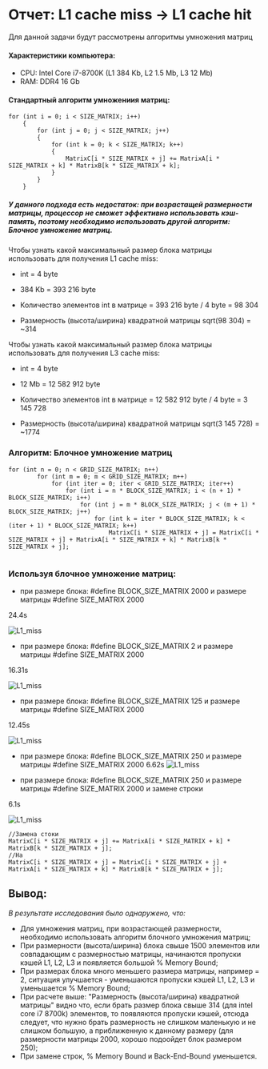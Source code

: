 # Отчет: L1 cache miss -> L1 cache hit
Для данной задачи будут рассмотрены алгоритмы умножения матриц
#### Характеристики компьютера:

- CPU: Intel Core i7-8700K (L1	384 Kb, L2	1.5 Mb, L3	12 Mb)
- RAM: DDR4 16 Gb
#### Стандартный алгоритм умножениия матриц:

```с++
for (int i = 0; i < SIZE_MATRIX; i++) 
	{
		for (int j = 0; j < SIZE_MATRIX; j++)
		{
			for (int k = 0; k < SIZE_MATRIX; k++)
			{
				MatrixC[i * SIZE_MATRIX + j] += MatrixA[i * SIZE_MATRIX + k] * MatrixB[k * SIZE_MATRIX + k];
			}
		}
	}
```

##### У данного подхода есть недостаток: при возрастащей размерности матрицы, процессор не сможет эффективно использовать кэш-память, поэтому необходимо использовать другой алгоритм: Блочное умножение матриц.

Чтобы узнать какой максимальный размер блока матрицы использовать для получения L1 cache miss:
* int = 4 byte

* 384 Kb = 393 216 byte

* Количество элементов int в матрице = 393 216 byte / 4 byte = 98 304

* Размерность (высота/ширина) квадратной матрицы sqrt(98 304) = ~314

Чтобы узнать какой максимальный размер блока матрицы использовать для получения L3 cache miss:
* int = 4 byte

* 12 Mb = 12 582 912 byte

* Количество элементов int в матрице = 12 582 912 byte / 4 byte = 3 145 728

* Размерность (высота/ширина) квадратной матрицы sqrt(3 145 728) = ~1774



### Алгоритм: Блочное умножение матриц

```с++
for (int n = 0; n < GRID_SIZE_MATRIX; n++)
		for (int m = 0; m < GRID_SIZE_MATRIX; m++)
			for (int iter = 0; iter < GRID_SIZE_MATRIX; iter++)
				for (int i = n * BLOCK_SIZE_MATRIX; i < (n + 1) * BLOCK_SIZE_MATRIX; i++)
					for (int j = m * BLOCK_SIZE_MATRIX; j < (m + 1) * BLOCK_SIZE_MATRIX; j++)
						for (int k = iter * BLOCK_SIZE_MATRIX; k < (iter + 1) * BLOCK_SIZE_MATRIX; k++)
							MatrixC[i * SIZE_MATRIX + j] = MatrixC[i * SIZE_MATRIX + j] + MatrixA[i * SIZE_MATRIX + k] * MatrixB[k * SIZE_MATRIX + j];


```

### Используя блочное умножение матриц:
* при размере блока: #define BLOCK_SIZE_MATRIX 2000 и размере матрицы #define SIZE_MATRIX 2000


24.4s

![L1_miss](https://github.com/NikolayMarushkin/optimization_L1miss_to_L1hit/blob/master/BLOCK_SIZE_MATRIX%202000%20%23define%20SIZE_MATRIX%202000.jpg)

* при размере блока: #define BLOCK_SIZE_MATRIX 2 и размере матрицы #define SIZE_MATRIX 2000

16.31s

![L1_miss](https://github.com/NikolayMarushkin/optimization_L1miss_to_L1hit/blob/master/BLOCK_SIZE_MATRIX%202%20SIZE_MATRIX%202000.jpg)

* при размере блока: #define BLOCK_SIZE_MATRIX 125 и размере матрицы #define SIZE_MATRIX 2000

12.45s

![L1_miss](https://github.com/NikolayMarushkin/optimization_L1miss_to_L1hit/blob/master/BLOCK_SIZE_MATRIX%20125%20SIZE_MATRIX%202000.jpg)

* при размере блока: #define BLOCK_SIZE_MATRIX 250 и размере матрицы #define SIZE_MATRIX 2000
6.62s
![L1_miss](https://github.com/NikolayMarushkin/optimization_L1miss_to_L1hit/blob/master/1%20BLOCK_SIZE_MATRIX%20250%20%23define%20SIZE_MATRIX%202000.jpg)

* при размере блока: #define BLOCK_SIZE_MATRIX 250 и размере матрицы #define SIZE_MATRIX 2000 и замене строки

6.1s

![L1_miss](https://github.com/NikolayMarushkin/optimization_L1miss_to_L1hit/blob/master/2%20BLOCK_SIZE_MATRIX%20250SIZE_MATRIX%202000.jpg)


```с++
//Замена стоки
MatrixC[i * SIZE_MATRIX + j] += MatrixA[i * SIZE_MATRIX + k] * MatrixB[k * SIZE_MATRIX + j];
//На
MatrixC[i * SIZE_MATRIX + j] = MatrixC[i * SIZE_MATRIX + j] + MatrixA[i * SIZE_MATRIX + k] * MatrixB[k * SIZE_MATRIX + j];
```
 
## Вывод: 

*В результате исследования было однаружено, что:*

* Для умножения матриц, при возрастающей размерности, необходимо использовать алгоритм блочного умножения матриц;
* При размерности (высота/ширина) блока свыше 1500 элементов или совпадающим с размерностью матрицы, начинаются пропуски кэшей L1, L2, L3 и появляется большой % Memory Bound;
* При размерах блока много меньшего размера матрицы, например = 2, ситуация улучшается - уменьшаются пропуски кэшей L1, L2, L3 и уменьшается % Memory Bound;
* При расчете выше: "Размерность (высота/ширина) квадратной матрицы" видно что, если брать размер блока свыше 314 (для intel core i7 8700k) элементов, то появляются пропуски кэшей, отсюда следует, что нужно брать размерность не слишком маленькую и не слишком большую, а приближенную к данному размеру (для размерности матрицы 2000, хорошо подоойдет блок размером 250);
* При замене строк, % Memory Bound и Back-End-Bound уменьшется.



